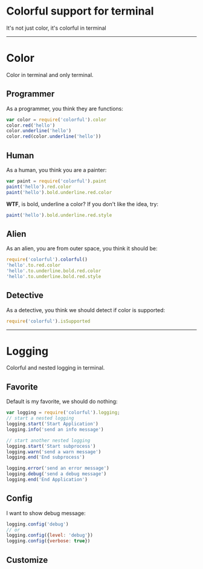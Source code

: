 # Colorful support for terminal

It's not just color, it's colorful in terminal

---------------------

# Color

Color in terminal and only terminal.

## Programmer

As a programmer, you think they are functions:

```javascript
var color = require('colorful').color
color.red('hello')
color.underline('hello')
color.red(color.underline('hello'))
```

## Human

As a human, you think you are a painter:

```javascript
var paint = require('colorful').paint
paint('hello').red.color
paint('hello').bold.underline.red.color
```

**WTF**, is bold, underline a color? If you don't like the idea, try:

```javascript
paint('hello').bold.underline.red.style
```

## Alien

As an alien, you are from outer space, you think it should be:

```javascript
require('colorful').colorful()
'hello'.to.red.color
'hello'.to.underline.bold.red.color
'hello'.to.underline.bold.red.style
```

## Detective

As a detective, you think we should detect if color is supported:

```javascript
require('colorful').isSupported
```

------

# Logging

Colorful and nested logging in terminal.

## Favorite

Default is my favorite, we should do nothing:

```javascript
var logging = require('colorful').logging;
// start a nested logging
logging.start('Start Application')
logging.info('send an info message')

// start another nested logging
logging.start('Start subprocess')
logging.warn('send a warn message')
logging.end('End subprocess')

logging.error('send an error message')
logging.debug('send a debug message')
logging.end('End Application')
```

## Config

I want to show debug message:

```javascript
logging.config('debug')
// or
logging.config({level: 'debug'})
logging.config({verbose: true})
```

## Customize
